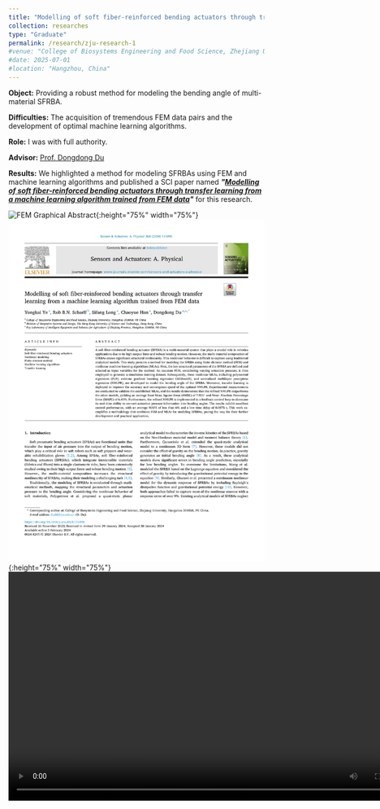 ```yaml
---
title: "Modelling of soft fiber-reinforced bending actuators through transfer learning from a machine learning algorithm trained from FEM data (April 2023 - November 2024)"
collection: researches
type: "Graduate"
permalink: /research/zju-research-1
#venue: "College of Biosystems Engineering and Food Science, Zhejiang University"
#date: 2025-07-01
#location: "Hangzhou, China"
---
```


**Object:** Providing a robust method for modeling the bending angle of multi-material SFRBA.

**Difficulties:** The acquisition of tremendous FEM data pairs and the development of optimal machine learning algorithms.

**Role:** I was with full authority.

**Advisor:** [Prof. Dongdong Du](https://person.zju.edu.cn/Dudd)

**Results:** We highlighted a method for modeling SFRBAs using FEM and machine learning algorithms and published a SCI paper named ***"[Modelling of soft fiber-reinforced bending actuators through transfer learning from a machine learning algorithm trained from FEM data](https://doi.org/10.1016/j.sna.2024.115095)"*** for this research.

![FEM Graphical Abstract](../images/FEMGraphicalAbstract.jpg "FEM Graphical abstract"){:height="75%" width="75%"} 
![FEM Machine Learning Cover](../images/FEMMachineLearningCover.png "FEM Machine Learning cover"){:height="75%" width="75%"} 
<video src="../images/FEMMachineLearningSupplementaryVideo1.mp4" autoplay="true" controls="controls" width="800" height="450">
</video>
